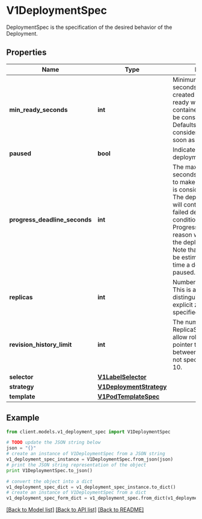# V1DeploymentSpec

DeploymentSpec is the specification of the desired behavior of the Deployment.

## Properties
Name | Type | Description | Notes
------------ | ------------- | ------------- | -------------
**min_ready_seconds** | **int** | Minimum number of seconds for which a newly created pod should be ready without any of its container crashing, for it to be considered available. Defaults to 0 (pod will be considered available as soon as it is ready) | [optional] 
**paused** | **bool** | Indicates that the deployment is paused. | [optional] 
**progress_deadline_seconds** | **int** | The maximum time in seconds for a deployment to make progress before it is considered to be failed. The deployment controller will continue to process failed deployments and a condition with a ProgressDeadlineExceeded reason will be surfaced in the deployment status. Note that progress will not be estimated during the time a deployment is paused. Defaults to 600s. | [optional] 
**replicas** | **int** | Number of desired pods. This is a pointer to distinguish between explicit zero and not specified. Defaults to 1. | [optional] 
**revision_history_limit** | **int** | The number of old ReplicaSets to retain to allow rollback. This is a pointer to distinguish between explicit zero and not specified. Defaults to 10. | [optional] 
**selector** | [**V1LabelSelector**](V1LabelSelector.md) |  | 
**strategy** | [**V1DeploymentStrategy**](V1DeploymentStrategy.md) |  | [optional] 
**template** | [**V1PodTemplateSpec**](V1PodTemplateSpec.md) |  | 

## Example

```python
from client.models.v1_deployment_spec import V1DeploymentSpec

# TODO update the JSON string below
json = "{}"
# create an instance of V1DeploymentSpec from a JSON string
v1_deployment_spec_instance = V1DeploymentSpec.from_json(json)
# print the JSON string representation of the object
print V1DeploymentSpec.to_json()

# convert the object into a dict
v1_deployment_spec_dict = v1_deployment_spec_instance.to_dict()
# create an instance of V1DeploymentSpec from a dict
v1_deployment_spec_form_dict = v1_deployment_spec.from_dict(v1_deployment_spec_dict)
```
[[Back to Model list]](../README.md#documentation-for-models) [[Back to API list]](../README.md#documentation-for-api-endpoints) [[Back to README]](../README.md)



